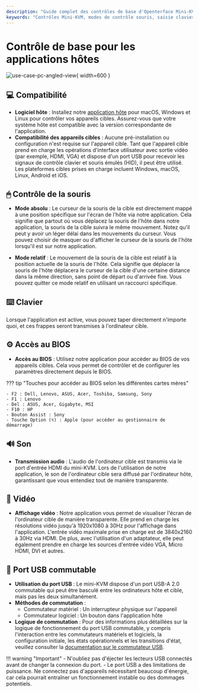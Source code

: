 ```yaml
---
description: "Guide complet des contrôles de base d'Openterface Mini-KVM : modes de souris, saisie clavier, accès BIOS, support audio/vidéo et commutation USB. Compatible avec plusieurs systèmes d'exploitation et appareils, prenant en charge l'entrée vidéo jusqu'à 4K@30Hz."
keywords: "Contrôles Mini-KVM, modes de contrôle souris, saisie clavier, accès BIOS, transmission audio, affichage vidéo, commutation USB, compatibilité des appareils, configuration KVM, contrôle matériel, support 4K, signaux HID, contrôle d'appareil cible, logiciel hôte, entrée HDMI"
---
```


# Contrôle de base pour les applications hôtes

![use-case-pc-angled-view](https://assets.openterface.com/images/product/use-case-pc-angled-view.webp){ width=600 }

## 💻 Compatibilité

- **Logiciel hôte** : Installez notre [application hôte](/app) pour macOS, Windows et Linux pour contrôler vos appareils cibles. Assurez-vous que votre système hôte est compatible avec la version correspondante de l'application.
- **Compatibilité des appareils cibles** : Aucune pré-installation ou configuration n'est requise sur l'appareil cible. Tant que l'appareil cible prend en charge les opérations d'interface utilisateur avec sortie vidéo (par exemple, HDMI, VGA) et dispose d'un port USB pour recevoir les signaux de contrôle clavier et souris émulés (HID), il peut être utilisé. Les plateformes cibles prises en charge incluent Windows, macOS, Linux, Android et iOS.

## 🖱 Contrôle de la souris

- **Mode absolu** : Le curseur de la souris de la cible est directement mappé à une position spécifique sur l'écran de l'hôte via notre application. Cela signifie que partout où vous déplacez la souris de l'hôte dans notre application, la souris de la cible suivra le même mouvement. Notez qu'il peut y avoir un léger délai dans les mouvements du curseur. Vous pouvez choisir de masquer ou d'afficher le curseur de la souris de l'hôte lorsqu'il est sur notre application.

- **Mode relatif** : Le mouvement de la souris de la cible est relatif à la position actuelle de la souris de l'hôte. Cela signifie que déplacer la souris de l'hôte déplacera le curseur de la cible d'une certaine distance dans la même direction, sans point de départ ou d'arrivée fixe. Vous pouvez quitter ce mode relatif en utilisant un raccourci spécifique.

## ⌨️ Clavier

Lorsque l'application est active, vous pouvez taper directement n'importe quoi, et ces frappes seront transmises à l'ordinateur cible.

## ⚙️ Accès au BIOS

- **Accès au BIOS** : Utilisez notre application pour accéder au BIOS de vos appareils cibles. Cela vous permet de contrôler et de configurer les paramètres directement depuis le BIOS.

??? tip "Touches pour accéder au BIOS selon les différentes cartes mères"

    - F2 : Dell, Lenovo, ASUS, Acer, Toshiba, Samsung, Sony
    - F1 : Lenovo
    - Del : ASUS, Acer, Gigabyte, MSI
    - F10 : HP
    - Bouton Assist : Sony
    - Touche Option (⌥) : Apple (pour accéder au gestionnaire de démarrage)

## 🔊 Son

- **Transmission audio** : L'audio de l'ordinateur cible est transmis via le port d'entrée HDMI du mini-KVM. Lors de l'utilisation de notre application, le son de l'ordinateur cible sera diffusé par l'ordinateur hôte, garantissant que vous entendiez tout de manière transparente.

## 🎥 Vidéo

- **Affichage vidéo** : Notre application vous permet de visualiser l'écran de l'ordinateur cible de manière transparente. Elle prend en charge les résolutions vidéo jusqu'à 1920x1080 à 30Hz pour l'affichage dans l'application. L'entrée vidéo maximale prise en charge est de 3840x2160 à 30Hz via HDMI. De plus, avec l'utilisation d'un adaptateur, elle peut également prendre en charge les sources d'entrée vidéo VGA, Micro HDMI, DVI et autres.

## 🔄 Port USB commutable

- **Utilisation du port USB** : Le mini-KVM dispose d'un port USB-A 2.0 commutable qui peut être basculé entre les ordinateurs hôte et cible, mais pas les deux simultanément.
- **Méthodes de commutation** : 
    - Commutateur matériel : Un interrupteur physique sur l'appareil
    - Commutateur logiciel : Un bouton dans l'application hôte
- **Logique de commutation** : Pour des informations plus détaillées sur la logique de fonctionnement du port USB commutable, y compris l'interaction entre les commutateurs matériels et logiciels, la configuration initiale, les états opérationnels et les transitions d'état, veuillez consulter la [documentation sur le commutateur USB](/usb-switch).

!!! warning "Important"
    - N'oubliez pas d'éjecter les lecteurs USB connectés avant de changer la connexion du port.
    - Le port USB a des limitations de puissance. Ne connectez pas d'appareils nécessitant beaucoup d'énergie, car cela pourrait entraîner un fonctionnement instable ou des dommages potentiels.
